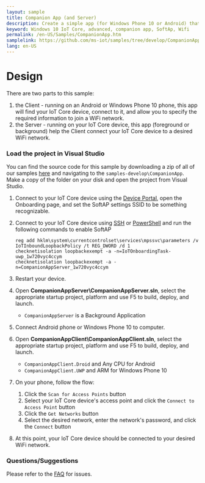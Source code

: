 ```yaml
---
layout: sample
title: Companion App (and Server)
description: Create a simple app (for Windows Phone 10 or Android) that can configure your device's Wifi
keyword: Windows 10 IoT Core, advanced, companion app, SoftAp, Wifi
permalink: /en-US/Samples/CompanionApp.htm
samplelink: https://github.com/ms-iot/samples/tree/develop/CompanionApp
lang: en-US
---
```


# Design

There are two parts to this sample:

1. the Client - running on an Android or Windows Phone 10 phone, this app will find your IoT Core device, connect to it, and allow you to specify the required information to join a WiFi network. 
1. the Server - running on your IoT Core device, this app (foreground or background) help the Client connect your IoT Core device to a desired WiFi network. 

### Load the project in Visual Studio

You can find the source code for this sample by downloading a zip of all of our samples [here](https://github.com/ms-iot/samples/archive/develop.zip) and navigating to the `samples-develop\CompanionApp`.  Make a copy of the folder on your disk and open the project from Visual Studio.

1. Connect to your IoT Core device using the [Device Portal]({{site.baseurl}}/{{page.lang}}/Docs/DevicePortal), open the Onboarding page, and set the SoftAP settings SSID to be something recognizable.
1. Connect to your IoT Core device using [SSH]({{site.baseurl}}/{{page.lang}}/Docs/SSH) or [PowerShell]({{site.baseurl}}/{{page.lang}}/Docs/PowerShell) and run the following commands to enable SoftAP

    ```
    reg add hklm\system\currentcontrolset\services\mpssvc\parameters /v IoTInboundLoopbackPolicy /t REG_DWORD /d 1
    checknetisolation loopbackexempt -a -n=IoTOnboardingTask-uwp_1w720vyc4ccym
    checknetisolation loopbackexempt -a -n=CompanionAppServer_1w720vyc4ccym
    ```
1. Restart your device.
1. Open **CompanionAppServer\CompanionAppServer.sln**, select the appropriate startup project, platform and use F5 to build, deploy, and launch.
    + `CompanionAppServer` is a Background Application
1. Connect Android phone or Windows Phone 10 to computer.
1. Open **CompanionAppClient\CompanionAppClient.sln**, select the appropriate startup project, platform and use F5 to build, deploy, and launch.
    + `CompanionAppClient.Droid` and Any CPU for Android
    + `CompanionAppClient.UWP` and ARM for Windows Phone 10
1. On your phone, follow the flow:
    1. Click the `Scan for Access Points` button
    1. Select your IoT Core device's access point and click the `Connect to Access Point` button
    1. Click the `Get Networks` button
    1. Select the desired network, enter the network's password, and click the `Connect` button
1. At this point, your IoT Core device should be connected to your desired WiFi network. 

### Questions/Suggestions

Please refer to the [FAQ]({{site.baseurl}}/{{page.lang}}/Support/Faqs) for issues.
